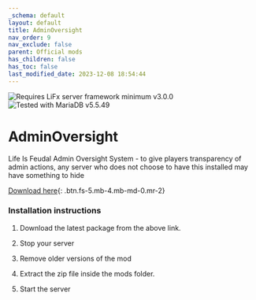 ```yaml
---
_schema: default
layout: default
title: AdminOversight
nav_order: 9
nav_exclude: false
parent: Official mods
has_children: false
has_toc: false
last_modified_date: 2023-12-08 18:54:44
---
```

![](https://img.shields.io/badge/LiFx%20Server%20-%3Ev3.0.0-green "Requires LiFx server framework minimum v3.0.0")![](https://img.shields.io/badge/MariaDB%20-%3Ev5.5.49-green "Tested with MariaDB v5.5.49")

# AdminOversight

Life Is Feudal Admin Oversight System - to give players transparency of admin actions, any server who does not choose to have this installed may have something to hide

[Download here](https://github.com/LiF-x/AdminOversight/releases/latest){: .btn.fs-5.mb-4.mb-md-0.mr-2}

### Installation instructions

1. Download the latest package from the above link.

2. Stop your server

3. Remove older versions of the mod

4. Extract the zip file inside the mods folder.

5. Start the server